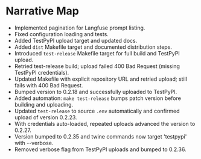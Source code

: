 # Narrative Map

- Implemented pagination for Langfuse prompt listing.
- Fixed configuration loading and tests.
- Added TestPyPI upload target and updated docs.
- Added `dist` Makefile target and documented distribution steps.
- Introduced `test-release` Makefile target for full build and TestPyPI upload.
- Retried test-release build; upload failed 400 Bad Request (missing TestPyPI credentials).
- Updated Makefile with explicit repository URL and retried upload; still fails with 400 Bad Request.
- Bumped version to 0.2.18 and successfully uploaded to TestPyPI.
- Added automation: `make test-release` bumps patch version before building and uploading.
- Updated `test-release` to source `.env` automatically and confirmed upload of version 0.2.23.
- With credentials auto-loaded, repeated uploads advanced the version to 0.2.27.
- Version bumped to 0.2.35 and twine commands now target 'testpypi' with --verbose.
- Removed verbose flag from TestPyPI uploads and bumped to 0.2.36.
